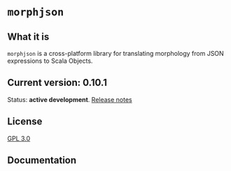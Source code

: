 # `morphjson`

## What it is

`morphjson` is a cross-platform library for translating morphology from JSON expressions to Scala Objects.

## Current version: 0.10.1

Status:  **active development**. [Release notes](releases.md)


## License

[GPL 3.0](http://www.opensource.org/licenses/gpl-3.0.html)


## Documentation

